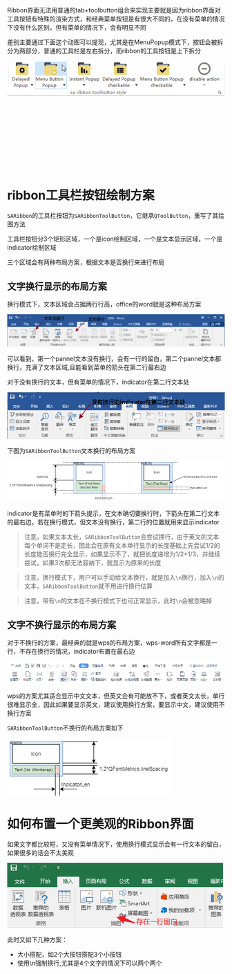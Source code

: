 Ribbon界面无法用普通的tab+toolbutton组合来实现主要就是因为ribbon界面对工具按钮有特殊的渲染方式，和经典菜单按钮是有很大不同的，在没有菜单的情况下没有什么区别，但有菜单的情况下，会有明显不同

差别主要通过下面这个动图可以提现，尤其是在MenuPopup模式下，按钮会被拆分为两部分，普通的工具栏是左右拆分，而ribbon的工具按钮是上下拆分

![ribbon工具按钮](./pic/ribbon-toolbutton.gif)

# ribbon工具栏按钮绘制方案

`SARibbon`的工具栏按钮为`SARibbonToolButton`，它继承`QToolButton`，重写了其绘图方法

工具栏按钮分3个矩形区域，一个是icon绘制区域，一个是文本显示区域，一个是indicator绘制区域

三个区域会有两种布局方案，根据文本是否换行来进行布局

## 文字换行显示的布局方案

换行模式下，文本区域会占据两行行高，office的word就是这种布局方案

![](./pic/office-word-wrodwrap.png)

可以看到，第一个pannel文本没有换行，会有一行的留白，第二个pannel文本都换行，充满了文本区域,且能看到菜单的箭头在第二行最右边

对于没有换行的文本，但有菜单的情况下，indicator在第二行文本处

![](./pic/office-word-wrodwrap2.png)

下图为`SARibbonToolButton`文本换行的布局方案

![](./pic/ribbon-toolbutton-largebutton.png)

indicator是有菜单时的下箭头提示，在文本确切要换行时，下箭头在第二行文本的最右边，若在换行模式，但文本没有换行，第二行的位置就用来显示indicator

> 注意，如果文本太长，`SARibbonToolButton`会尝试换行，由于英文的文本每个单词不是定长，因此会在原有文本单行显示的长度基础上先尝试1/2的长度能否换行完全显示，如果显示不了，就把长度递增为1/2+1/3，并继续尝试，如果3次都无法容纳下，就显示为原来的长度

> 注意，换行模式下，用户可以手动给文本换行，就是加入`\n`换行，加入`\n`的文本，`SARibbonToolButton`就不用进行换行估算

> 注意，带有`\n`的文本在不换行模式下也可正常显示，此时`\n`会被忽略掉

## 文字不换行显示的布局方案

对于不换行的方案，最经典的就是wps的布局方案，wps-word所有文字都是一行，不存在换行的情况，indicator布置在最右边

![](./pic/wps-word-nowrodwrap.png)

wps的方案尤其适合显示中文文本，但英文会有可能放不下，或者英文太长，单行很难显示全，因此如果要显示英文，建议使用换行方案，要显示中文，建议使用不换行方案

`SARibbonToolButton`不换行的布局方案如下

![](./pic/ribbon-toolbutton-largebutton-nowordwrap.png)

# 如何布置一个更美观的Ribbon界面

如果文字都比较短，又没有菜单情况下，使用换行模式显示会有一行文本的留白，如果很多的话会不太美观

![](./pic/office-excel-oneline-spacing.png)

此时又如下几种方案：

- 大小搭配，如2个大按钮搭配3个小按钮
- 使用\n强制换行,尤其是4个文字的情况下可以两个两个